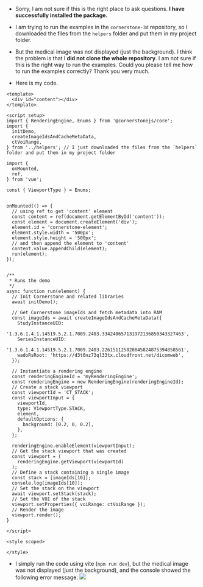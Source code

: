 - Sorry, I am not sure if this is the right place to ask questions. **I have successfully installed the package.**
- I am trying to run the examples in the `cornerstone-3d` repository, so I downloaded the files from the `helpers` folder and put them in my project folder. 
- But the medical image was not displayed (just the background). I think the problem is that I **did not clone the whole repository**. I am not sure if this is the right way to run the examples. Could you please tell me how to run the examples correctly? Thank you very much.

- Here is my code. 
```vue
<template>
  <div id="content"></div>
</template>

<script setup>
import { RenderingEngine, Enums } from '@cornerstonejs/core';
import {
  initDemo,
  createImageIdsAndCacheMetaData,
  ctVoiRange,
} from '../helpers'; // I just downloaded the files from the `helpers` folder and put them in my project folder

import { 
  onMounted,
  ref,
} from 'vue';

const { ViewportType } = Enums;


onMounted(() => {
  // using ref to get 'content' element
  const content = ref(document.getElementById('content'));
  const element = document.createElement('div');
  element.id = 'cornerstone-element';
  element.style.width = '500px';
  element.style.height = '500px';
  // and then append the element to 'content'
  content.value.appendChild(element);
  run(element);
});


/**
 * Runs the demo
 */
async function run(element) {
  // Init Cornerstone and related libraries
  await initDemo();

  // Get Cornerstone imageIds and fetch metadata into RAM
  const imageIds = await createImageIdsAndCacheMetaData({
    StudyInstanceUID:
      '1.3.6.1.4.1.14519.5.2.1.7009.2403.334240657131972136850343327463',
    SeriesInstanceUID:
      '1.3.6.1.4.1.14519.5.2.1.7009.2403.226151125820845824875394858561',
    wadoRsRoot: 'https://d3t6nz73ql33tx.cloudfront.net/dicomweb',
  });

  // Instantiate a rendering engine
  const renderingEngineId = 'myRenderingEngine';
  const renderingEngine = new RenderingEngine(renderingEngineId);
  // Create a stack viewport
  const viewportId = 'CT_STACK';
  const viewportInput = {
    viewportId,
    type: ViewportType.STACK,
    element,
    defaultOptions: {
      background: [0.2, 0, 0.2],
    },
  };

  renderingEngine.enableElement(viewportInput);
  // Get the stack viewport that was created
  const viewport = (
    renderingEngine.getViewport(viewportId)
  );
  // Define a stack containing a single image
  const stack = [imageIds[10]];
  console.log(imageIds[10]);
  // Set the stack on the viewport
  await viewport.setStack(stack);
  // Set the VOI of the stack
  viewport.setProperties({ voiRange: ctVoiRange });
  // Render the image
  viewport.render();
}

</script>

<style scoped>

</style>
```
- I simply run the code using vite (`npm run dev`), but the medical image was not displayed (just the background), and the console showed the following error message:
![](https://user-images.githubusercontent.com/82391775/235963261-506846fb-d138-4e49-9f23-147d7fc7de34.jpg)
